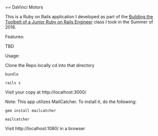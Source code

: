 == DaVinci Motors

This is a Ruby on Rails application I developed as part of the
[Building the Toolbelt of a Junior Ruby on Rails Engineer](http://www.davincicoders.com/programs#level_2)
class I took in the Summer of 2016.

Features:

  TBD

Usage:

  Clone the Repo locally
  cd into that directory
  
    bundle
    
    rails s

  Visit your copy at http://localhost:3000/

Note: This app utilizes MailCatcher. To install it, do the following:

    gem install mailcatcher
    
    mailcatcher
    
  Visit http://localhost:1080/ in a browser
  